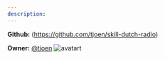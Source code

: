 ```yaml
---
description: 
---
```



**Github:** (https://github.com/tjoen/skill-dutch-radio)

**Owner:** [@tjoen](https://github.com/tjoen) ![avatart](https://avatars3.githubusercontent.com/u/974847?v=4)

